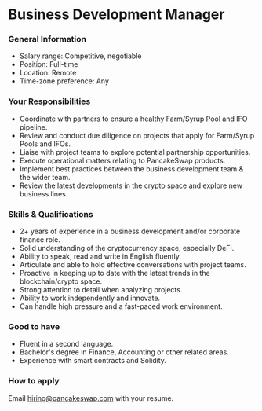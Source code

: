 # Business Development Manager

### General Information

* Salary range: Competitive, negotiable
* Position: Full-time
* Location: Remote
* Time-zone preference: Any

### Your Responsibilities

* Coordinate with partners to ensure a healthy Farm/Syrup Pool and IFO pipeline.
* Review and conduct due diligence on projects that apply for Farm/Syrup Pools and IFOs.
* Liaise with project teams to explore potential partnership opportunities.
* Execute operational matters relating to PancakeSwap products.
* Implement best practices between the business development team & the wider team.
* Review the latest developments in the crypto space and explore new business lines.

### Skills & Qualifications

* 2+ years of experience in a business development and/or corporate finance role.
* Solid understanding of the cryptocurrency space, especially DeFi.
* Ability to speak, read and write in English fluently.
* Articulate and able to hold effective conversations with project teams.
* Proactive in keeping up to date with the latest trends in the blockchain/crypto space.
* Strong attention to detail when analyzing projects.
* Ability to work independently and innovate.
* Can handle high pressure and a fast-paced work environment.

### Good to have

* Fluent in a second language.
* Bachelor's degree in Finance, Accounting or other related areas.
* Experience with smart contracts and Solidity.

### How to apply

Email hiring@pancakeswap.com with your resume.
